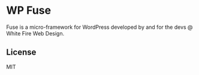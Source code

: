 # WP Fuse
Fuse is a micro-framework for WordPress developed by and for the devs @ White Fire Web Design. 

License
----

MIT